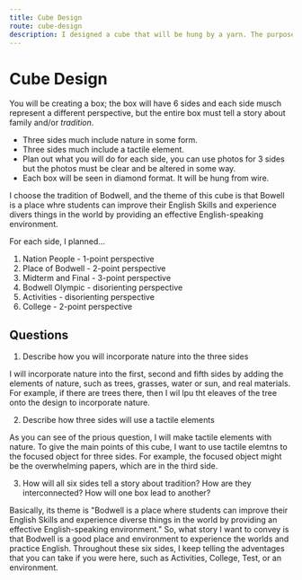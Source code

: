 ```yaml
---
title: Cube Design
route: cube-design
description: I designed a cube that will be hung by a yarn. The purpose of this activity was to tell a story about family or tradition(I choose the tradition in Bodwell) and use the perspective and real tectiles.
---
```


# Cube Design

You will be creating a box; the box will have 6 sides and each side musch represent a different perspective, but the entire box must tell a story about family and/or _tradition_.

- Three sides much include nature in some form.
- Three sides much include a tactile element.
- Plan out what you will do for each side, you can use photos for 3 sides but the photos must be clear and be altered in some way.
- Each box will be seen in diamond format. It will be hung from wire.

I choose the tradition of Bodwell, and the theme of this cube is that Bowell is a place whre students can improve their English Skills and experience divers things in the world by providing an effective English-speaking environment.

For each side, I planned...

1. Nation People - 1-point perspective
2. Place of Bodwell - 2-point perspective
3. Midterm and Final - 3-point perspective
4. Bodwell Olympic - disorienting perspective
5. Activities - disorienting perspective
6. College - 2-point perspective

## Questions

1. Describe how you will incorporate nature into the three sides

I will incorporate nature into the first, second and fifth sides by adding the elements of nature, such as trees, grasses, water or sun, and real materials. For example, if there are trees there, then I wil lpu tht eleaves of the tree onto the design to incorporate nature.

2. Describe how three sides will use a tactile elements

As you can see of the prious question, I will make tactile elements with nature. To give the main points of this cube, I want to use tactile elemtns to the focused object for three sides. For example, the focused object might be the overwhelming papers, which are in the third side.

3. How will all six sides tell a story about tradition? How are they interconnected? How will one box lead to another?

Basically, its theme is "Bodwell is a place where students can improve their English Skills and experience diverse things in the world by providing an effective English-speaking environment." So, what story I want to convey is that Bodwell is a good place and environment to experience the worlds and practice English. Throughout these six sides, I keep telling the adventages that you can take if you were here, such as Activities, College, Test, or an environment.
